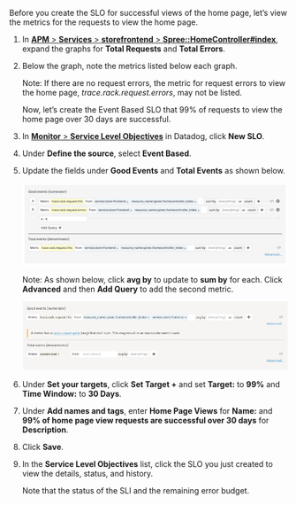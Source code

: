 Before you create the SLO for successful views of the home page, let’s view the metrics for the requests to view the home page.

1. In <a href="https://app.datadoghq.com/apm/resource/storefrontend/rack.request/69d105fa043dba7f" target="_datadog">**APM** > **Services** > **storefrontend** > **Spree::HomeController#index**</a>, expand the graphs for **Total Requests** and **Total Errors**. 
2. Below the graph, note the metrics listed below each graph. <p> Note: If there are no request errors, the metric for request errors to view the home page, *trace.rack.request.errors*,  may not be listed. <p> Now, let’s create the Event Based SLO that 99% of requests to view the home page over 30 days are successful.

3. In <a href="https://app.datadoghq.com/slo" target="_datadog">**Monitor** > **Service Level Objectives**</a> in Datadog, click **New SLO**. 
4. Under **Define the source**, select **Event Based**.
5. Update the fields under **Good Events** and **Total Events** as shown below. <p> ![Events List](actionslos/assets/ebslo-homepage.png) <p> Note: As shown below, click **avg by** to update to **sum by** for each. Click **Advanced** and then **Add Query** to add the second metric. <p> ![Events Selection](actionslos/assets/ebslo-goodevents.gif)

6. Under **Set your targets**, click **Set Target +** and set **Target:** to **99%** and **Time Window:** to **30 Days**.
7. Under **Add names and tags**, enter **Home Page Views** for **Name:** and **99% of home page view requests are successful over 30 days** for **Description**.
8. Click **Save**.
9. In the **Service Level Objectives** list, click the SLO you just created to view the details, status, and history. <p> Note that the status of the SLI and the remaining error budget.